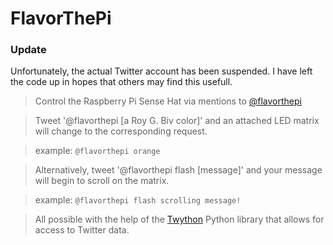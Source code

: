 # FlavorThePi
### Update
Unfortunately, the actual Twitter account has been suspended. I have left the code up in hopes that others may find this usefull.

> Control the Raspberry Pi Sense Hat via mentions to [@flavorthepi](https://twitter.com/flavorthepi)

> Tweet '@flavorthepi [a Roy G. Biv color]' and an attached LED matrix will change to the corresponding request.

> example:
> ```@flavorthepi orange```

> Alternatively, tweet '@flavorthepi flash [message]' and your message will begin to scroll on the matrix.

> example:
> ```@flavorthepi flash scrolling message!```
  
> All possible with the help of the [Twython](https://github.com/ryanmcgrath/twython) Python library that allows for access to Twitter data.
